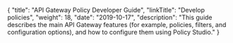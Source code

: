 {
    "title": "API Gateway Policy Developer Guide",
    "linkTitle": "Develop policies",
    "weight": 18,
    "date": "2019-10-17",
    "description": "This guide describes the main API Gateway features (for example, policies, filters, and configuration options), and how to configure them using Policy Studio."
}
